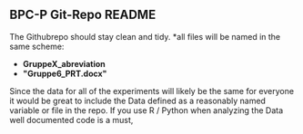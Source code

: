 

BPC-P Git-Repo README
------------------------------------------------------------------------------


The Githubrepo should stay clean and tidy.
*all files will be named in the same scheme: 
  + **GruppeX_abreviation** 
  + **"Gruppe6_PRT.docx"**

Since the data for all of the experiments will likely be the same for everyone it would be great to include the Data defined as a reasonably named variable or file in the repo. If you use R / Python when analyzing the Data well documented code is a must, 